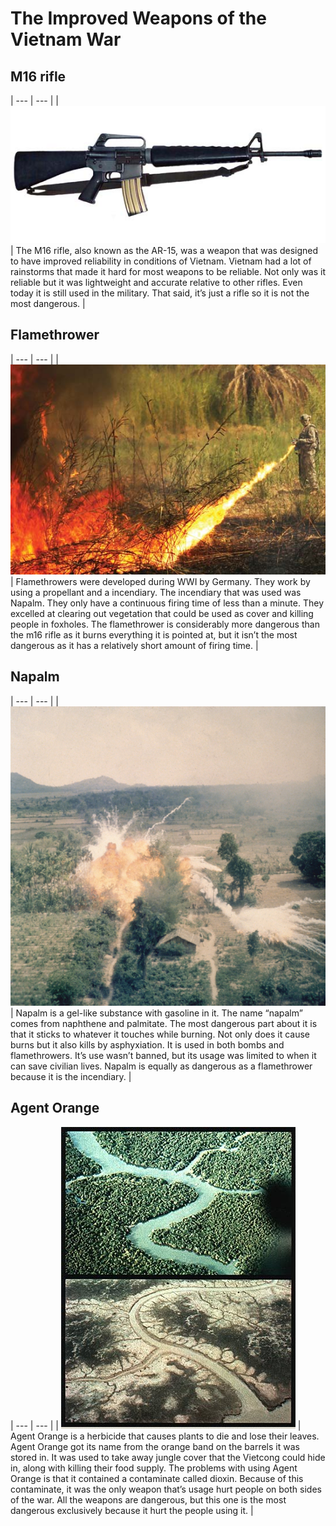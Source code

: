 The Improved Weapons of the Vietnam War
=======================================

M16 rifle
---------
| --- | --- |
| ![M16 rifle](image4.jpg) | The M16 rifle, also known as the AR-15, was a weapon that was designed to have improved reliability in conditions of Vietnam. Vietnam had a lot of rainstorms that made it hard for most weapons to be reliable. Not only was it reliable but it was lightweight and accurate relative to other rifles. Even today it is still used in the military. That said, it’s just a rifle so it is not the most dangerous. |

Flamethrower
------------
| --- | --- |
| ![Flamethrower](image2.jpg) | Flamethrowers were developed during WWI by Germany. They work by using a propellant and a incendiary. The incendiary that was used was Napalm. They only have a continuous firing time of less than a minute. They excelled at clearing out vegetation that could be used as cover and killing people in foxholes. The flamethrower is considerably more dangerous than the m16 rifle as it burns everything it is pointed at, but it isn’t the most dangerous as it has a relatively short amount of firing time. |

Napalm
------
| --- | --- |
| ![Napalm](image1.jpg) | Napalm is a gel-like substance with gasoline in it. The name “napalm” comes from naphthene and palmitate. The most dangerous part about it is that it sticks to whatever it touches while burning. Not only does it cause burns but it also kills by asphyxiation. It is used in both bombs and flamethrowers. It’s use wasn’t banned, but its usage was limited to when it can save civilian lives. Napalm is equally as dangerous as a flamethrower because it is the incendiary. |

Agent Orange
------------
| --- | --- |
| ![Agent Orange](image3.jpg) | Agent Orange is a herbicide that causes plants to die and lose their leaves. Agent Orange got its name from the orange band on the barrels it was stored in. It was used to take away jungle cover that the Vietcong could hide in, along with killing their food supply. The problems with using Agent Orange is that it contained a contaminate called dioxin. Because of this contaminate, it was the only weapon that’s usage hurt people on both sides of the war. All the weapons are dangerous, but this one is the most dangerous exclusively because it hurt the people using it. |
